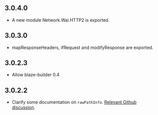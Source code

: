 ## 3.0.4.0

* A new module Network.Wai.HTTP2 is exported.

## 3.0.3.0

* mapResponseHeaders, ifRequest and modifyResponse are exported.

## 3.0.2.3

* Allow blaze-builder 0.4

## 3.0.2.2

* Clarify some documentation on `rawPathInfo`. [Relevant Github
  discussion](https://github.com/yesodweb/wai/issues/325#issuecomment-69896780).
